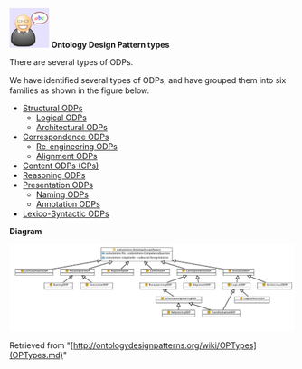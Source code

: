 [![](images/thumb/6/6f/Definition.gif/70px-Definition.gif)](Image/Definition.gif.md "Definition.gif")
__Ontology Design Pattern types__

There are several types of ODPs.


  

We have identiﬁed several types of ODPs, and have 
grouped them into six families as shown in the figure below.



* [Structural ODPs](Category/StructuralOP.md "Category:StructuralOP")
	+ [Logical ODPs](Category/LogicalOP.md "Category:LogicalOP")
	+ [Architectural ODPs](Category/ArchitecturalOP.md "Category:ArchitecturalOP")
* [Correspondence ODPs](Category/CorrespondenceOP.md "Category:CorrespondenceOP")
	+ [Re-engineering ODPs](Category/ReengineeringOP.md "Category:ReengineeringOP")
	+ [Alignment ODPs](Category/AlignmentOP.md "Category:AlignmentOP")
* [Content ODPs (CPs)](Category/ContentOP.md "Category:ContentOP")
* [Reasoning ODPs](Category/ReasoningOP.md "Category:ReasoningOP")
* [Presentation ODPs](Category/PresentationOP.md "Category:PresentationOP") 
	+ [Naming ODPs](Category/NamingOP.md "Category:NamingOP")
	+ [Annotation ODPs](Category/AnnotationOP.md "Category:AnnotationOP")
* [Lexico-Syntactic ODPs](Category/LexicoSyntacticOP.md "Category:LexicoSyntacticOP")


  

__Diagram__




[![Image:Odptypes.jpg](images/f/fa/Odptypes.jpg)](Image/Odptypes.jpg.md "Image:Odptypes.jpg")






Retrieved from "[http://ontologydesignpatterns.org/wiki/OPTypes](OPTypes.md)"